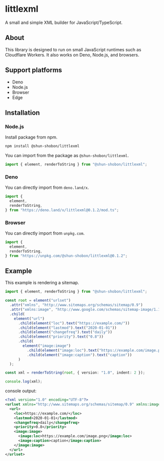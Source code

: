 # littlexml

A small and simple XML builder for JavaScript/TypeScript.

## About

This library is designed to run on small JavaScript runtimes such as Cloudflare
Workers. It also works on Deno, Node.js, and browsers.

## Support platforms

- Deno
- Node.js
- Browser
- Edge

## Installation

### Node.js

Install package from npm.

```sh
npm install @shun-shobon/littlexml
```

You can import from the package as `@shun-shobon/littlexml`.

```ts
import { element, renderToString } from "@shun-shobon/littlexml";
```

<!-- x-release-please-start-version -->

### Deno

You can directly import from `deno.land/x`.

```ts
import {
  element,
  renderToString,
} from "https://deno.land/x/littlexml@0.1.2/mod.ts";
```

### Browser

You can directly import from `unpkg.com`.

```js
import {
  element,
  renderToString,
} from "https://unpkg.com/@shun-shobon/littlexml@0.1.2";
```

<!-- x-release-please-end -->

## Example

This example is rendering a sitemap.

```typescript
import { element, renderToString } from "@shun-shobon/littlexml";

const root = element("urlset")
  .attr("xmlns", "http://www.sitemaps.org/schemas/sitemap/0.9")
  .attr("xmlns:image", "http://www.google.com/schemas/sitemap-image/1.1")
  .child(
    element("url")
      .child(element("loc").text("https://example.com/"))
      .child(element("lastmod").text("2020-01-01"))
      .child(element("changefreq").text("daily"))
      .child(element("priority").text("0.8"))
      .child(
        element("image:image")
          .child(element("image:loc").text("https://example.com/image.png"))
          .child(element("image:caption").text("caption"))
      )
  );

const xml = renderToString(root, { version: "1.0", indent: 2 });

console.log(xml);
```

console output:

```xml
<?xml version="1.0" encoding="UTF-8"?>
<urlset xmlns="http://www.sitemaps.org/schemas/sitemap/0.9" xmlns:image="http://www.google.com/schemas/sitemap-image/1.1">
  <url>
    <loc>https://example.com/</loc>
    <lastmod>2020-01-01</lastmod>
    <changefreq>daily</changefreq>
    <priority>0.8</priority>
    <image:image>
      <image:loc>https://example.com/image.png</image:loc>
      <image:caption>caption</image:caption>
    </image:image>
  </url>
</urlset>
```
